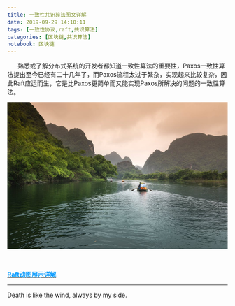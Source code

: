 ```yaml
---
title: 一致性共识算法图文详解
date: 2019-09-29 14:10:11
tags: [一致性协议,raft,共识算法]
categories: [区块链,共识算法]
notebook: 区块链
---
```


&nbsp;&nbsp;&nbsp;&nbsp;&nbsp;&nbsp;熟悉或了解分布式系统的开发者都知道一致性算法的重要性，Paxos一致性算法提出至今已经有二十几年了，而Paxos流程太过于繁杂，实现起来比较复杂，因此Raft应运而生，它是比Paxos更简单而又能实现Paxos所解决的问题的一致性算法。

![raft](一致性共识算法图文详解/raft.jpeg)

<!-- more -->

</br>

<a>[<font color=#0099ff><b>Raft动图展示详解</b></font>](http://thesecretlivesofdata.com/raft/?spm=a2c4e.10696291.0.0.122c19a4sBpxKb)</a>

- - -
Death is like the wind, always by my side.